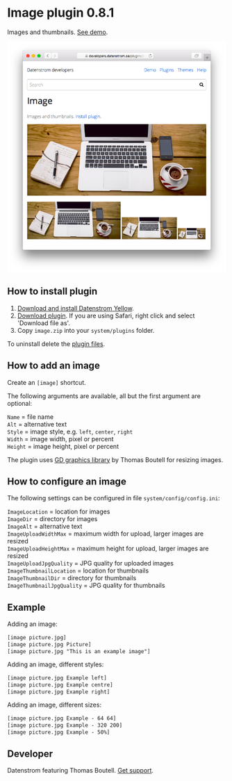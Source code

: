 Image plugin 0.8.1
==================
Images and thumbnails. [See demo](https://developers.datenstrom.se/plugins/image).

<p align="center"><img src="image-screenshot.png?raw=true" alt="Screenshot"></p>

## How to install plugin

1. [Download and install Datenstrom Yellow](https://github.com/datenstrom/yellow/).
2. [Download plugin](https://github.com/datenstrom/yellow-plugins/raw/master/zip/image.zip). If you are using Safari, right click and select 'Download file as'.
3. Copy `image.zip` into your `system/plugins` folder.

To uninstall delete the [plugin files](update.ini).

## How to add an image

Create an `[image]` shortcut.

The following arguments are available, all but the first argument are optional:
 
`Name` = file name  
`Alt` = alternative text  
`Style` = image style, e.g. `left`, `center`, `right`  
`Width` = image width, pixel or percent  
`Height` = image height, pixel or percent   

The plugin uses [GD graphics library](https://github.com/libgd/libgd) by Thomas Boutell for resizing images.

## How to configure an image

The following settings can be configured in file `system/config/config.ini`:

`ImageLocation` = location for images  
`ImageDir` = directory for images  
`ImageAlt` = alternative text  
`ImageUploadWidthMax` = maximum width for upload, larger images are resized  
`ImageUploadHeightMax` = maximum height for upload, larger images are resized  
`ImageUploadJpgQuality` = JPG quality for uploaded images  
`ImageThumbnailLocation` = location for thumbnails  
`ImageThumbnailDir` = directory for thumbnails  
`ImageThumbnailJpgQuality` = JPG quality for thumbnails  

## Example

Adding an image:

    [image picture.jpg]
    [image picture.jpg Picture]
    [image picture.jpg "This is an example image"]

Adding an image, different styles:

    [image picture.jpg Example left]
    [image picture.jpg Example centre]
    [image picture.jpg Example right]

Adding an image, different sizes:

    [image picture.jpg Example - 64 64]
    [image picture.jpg Example - 320 200]
    [image picture.jpg Example - 50%]

## Developer

Datenstrom featuring Thomas Boutell. [Get support](https://developers.datenstrom.se/help/support).
